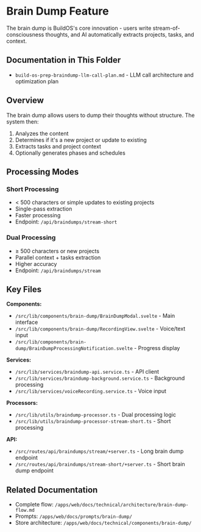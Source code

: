 # Brain Dump Feature

The brain dump is BuildOS's core innovation - users write stream-of-consciousness thoughts, and AI automatically extracts projects, tasks, and context.

## Documentation in This Folder

- `build-os-prep-braindump-llm-call-plan.md` - LLM call architecture and optimization plan

## Overview

The brain dump allows users to dump their thoughts without structure. The system then:

1. Analyzes the content
2. Determines if it's a new project or update to existing
3. Extracts tasks and project context
4. Optionally generates phases and schedules

## Processing Modes

### Short Processing

- < 500 characters or simple updates to existing projects
- Single-pass extraction
- Faster processing
- Endpoint: `/api/braindumps/stream-short`

### Dual Processing

- ≥ 500 characters or new projects
- Parallel context + tasks extraction
- Higher accuracy
- Endpoint: `/api/braindumps/stream`

## Key Files

**Components:**

- `/src/lib/components/brain-dump/BrainDumpModal.svelte` - Main interface
- `/src/lib/components/brain-dump/RecordingView.svelte` - Voice/text input
- `/src/lib/components/brain-dump/BrainDumpProcessingNotification.svelte` - Progress display

**Services:**

- `/src/lib/services/braindump-api.service.ts` - API client
- `/src/lib/services/braindump-background.service.ts` - Background processing
- `/src/lib/services/voiceRecording.service.ts` - Voice input

**Processors:**

- `/src/lib/utils/braindump-processor.ts` - Dual processing logic
- `/src/lib/utils/braindump-processor-stream-short.ts` - Short processing

**API:**

- `/src/routes/api/braindumps/stream/+server.ts` - Long brain dump endpoint
- `/src/routes/api/braindumps/stream-short/+server.ts` - Short brain dump endpoint

## Related Documentation

- Complete flow: `/apps/web/docs/technical/architecture/brain-dump-flow.md`
- Prompts: `/apps/web/docs/prompts/brain-dump/`
- Store architecture: `/apps/web/docs/technical/components/brain-dump/`
